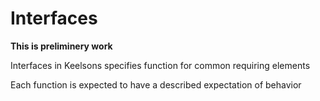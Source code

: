# Interfaces  

**This is preliminery work**

Interfaces in Keelsons specifies function for common requiring elements

Each function is expected to have a described expectation of behavior





